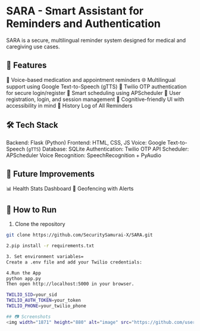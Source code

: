 # SARA - Smart Assistant for Reminders and Authentication

SARA is a secure, multilingual reminder system designed for medical and caregiving use cases.

## 🔐 Features
💬 Voice-based medication and appointment reminders
🌐 Multilingual support using Google Text-to-Speech (gTTS)
🔑 Twilio OTP authentication for secure login/register
📅 Smart scheduling using APScheduler
👤 User registration, login, and session management
🧠 Cognitive-friendly UI with accessibility in mind
📜 History Log of All Reminders

## 🛠 Tech Stack

Backend: Flask (Python)
Frontend: HTML, CSS, JS
Voice: Google Text-to-Speech (`gTTS`)
Database: SQLite
Authentication: Twilio OTP API
Scheduler: APScheduler
Voice Recognition: SpeechRecognition + PyAudio

## 📌 Future Improvements

📊 Health Stats Dashboard
📍 Geofencing with Alerts

## 🚀 How to Run
1. Clone the repository
```bash
git clone https://github.com/SecuritySamurai-X/SARA.git

2.pip install -r requirements.txt

3. Set environment variables=
Create a .env file and add your Twilio credentials:

4.Run the App
python app.py
Then open http://localhost:5000 in your browser.

TWILIO_SID=your_sid
TWILIO_AUTH_TOKEN=your_token
TWILIO_PHONE=your_twilio_phone

## 📷 Screenshots
<img width="1871" height="880" alt="image" src="https://github.com/user-attachments/assets/a564d831-7b48-4c6c-8c52-e7776c24a6df" />



